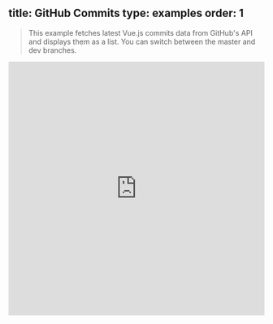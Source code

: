 title: GitHub Commits
type: examples
order: 1
---

> This example fetches latest Vue.js commits data from GitHub's API and displays them as a list. You can switch between the master and dev branches.

<iframe width="100%" height="500" src="http://jsfiddle.net/yyx990803/vaj48u3h/embedded/result,html,js,css" allowfullscreen="allowfullscreen" frameborder="0"></iframe>
